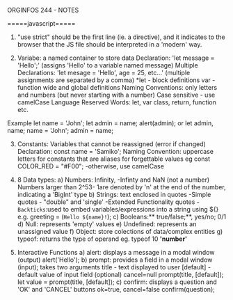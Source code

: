 ORGINFOS 244 - NOTES

=====javascript=====
1. "use strict" should be the first line (ie. a directive), and it indicates to the browser that the JS file should be interpreted in a 'modern' way.

2. Variabe: a named container to store data
Declaration: 'let message = 'Hello';' (assigns 'Hello' to a variable named message)
Multiple Declarations: 'let mesage = 'Hello', age = 25, etc...' (multiple assignments are separated by a comma)
    *let - block definitions 
    var - function wide and global definitions 
Naming Conventions: only letters and numbers (but never starting with a number)
Case sensitive - use camelCase
Language Reserved Words: let, var class, return, function etc.

Example
let name = 'John';
let admin = name;
alert(admin);
    or
let admin, name;
name = 'John';
admin = name; 

3. Constants: Variables that cannot be reassigned (error if changed)
Declaration: const name = 'Samiko';
Naming Convention: uppercase letters for constants that are aliases for forgettable values
eg const COLOR_RED = "#F00";
-otherwise, use camelCase

4. 8 Data types: 
a) Numbers: Infinity, -Infinty and NaN (not a number) Numbers larger than 2^53- 1are denoted by 'n' at the
end of the number, indicating a 'BigInt' type
b) Strings: text enclosed in quotes
   -Simple quotes - "double" and 'single'
   -Extended Functionality quotes - `Backticks`:used to embed variables/expressions into a string using ${}
   e.g. greeting = (`Hello ${name}!`);
c) Booleans:** true/false;**, yes/no; 0/1
d) Null: represents 'empty' values
e) Undefined: represents an unassigned value
f) Object: store colections of data/complex entities
g) typeof: returns the type of operand
   eg. typeof 10 **'number'**

5. Interactive Functions
   a) alert: displays a message in a modal window (output)
   alert('Hello');
   b) prompt: provides a field in a modal window (input); takes two arguments
      title - text displayed to user
      [default] - default value of input field (optional)
      cancel=null
   prompt(title, [default]);
   let value = prompt(title, [default]);
   c) confirm: displays a question and 'OK' and 'CANCEL' buttons
      ok=true, cancel=false
   confirm(question); 




















   











   
